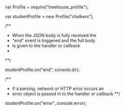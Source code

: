 var Profile = require("treehouse_profile");  

var studentProfile = new Profile("chalkers");  

/**
 * When the JSON body is fully received the 
 * "end" event is triggered and the full body 
 * is given to the handler or callback 
 *
 **/ 
 
studentProfile.on("end", console.dir);  

/**
 * If a parsing, network or HTTP error occurs an 
 * error object is passed in to the handler or callback 
 **/
 
studentProfile.on("error", console.error);
